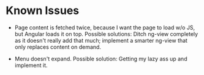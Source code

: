 Known Issues
============

* Page content is fetched twice, because I want the page to load w/o JS, but
  Angular loads it on top. Possible solutions: Ditch ng-view completely as it
  doesn't really add that much; implement a smarter ng-view that only replaces
  content on demand.

* Menu doesn't expand. Possible solution: Getting my lazy ass up and implement
  it.
